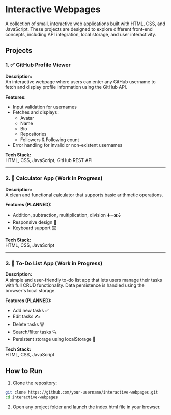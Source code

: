 # Interactive Webpages

A collection of small, interactive web applications built with HTML, CSS, and JavaScript. These projects are designed to explore different front-end concepts, including API integration, local storage, and user interactivity.

## Projects

### 1. ✅ GitHub Profile Viewer

**Description:**  
An interactive webpage where users can enter any GitHub username to fetch and display profile information using the GitHub API.

**Features:**

-   Input validation for usernames
-   Fetches and displays:
    -   Avatar
    -   Name
    -   Bio
    -   Repositories
    -   Followers & Following count
-   Error handling for invalid or non-existent usernames

**Tech Stack:**  
HTML, CSS, JavaScript, GitHub REST API

---

### 2. 🚧 Calculator App (Work in Progress)

**Description:**  
A clean and functional calculator that supports basic arithmetic operations.

**Features (PLANNED):**

-   Addition, subtraction, multiplication, division ➕➖✖️➗
-   Responsive design 📱
-   Keyboard support ⌨️

**Tech Stack:**  
HTML, CSS, JavaScript

---

### 3. 🚧 To-Do List App (Work in Progress)

**Description:**  
A simple and user-friendly to-do list app that lets users manage their tasks with full CRUD functionality. Data persistence is handled using the browser's local storage.

**Features (PLANNED):**

-   Add new tasks ✅
-   Edit tasks ✍️
-   Delete tasks 🗑️
-   Search/filter tasks 🔍
-   Persistent storage using localStorage 💾

**Tech Stack:**  
HTML, CSS, JavaScript

## How to Run

1. Clone the repository:

```bash
git clone https://github.com/your-username/interactive-webpages.git
cd interactive-webpages
```

2. Open any project folder and launch the index.html file in your browser.
